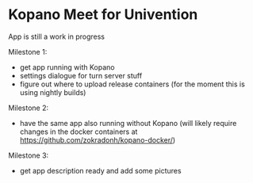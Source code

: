 # Kopano Meet for Univention

App is still a work in progress

Milestone 1:
- get app running with Kopano
- settings dialogue for turn server stuff
- figure out where to upload release containers (for the moment this is using nightly builds)

Milestone 2:
- have the same app also running without Kopano (will likely require changes in the docker containers at https://github.com/zokradonh/kopano-docker/)

Milestone 3:
- get app description ready and add some pictures
